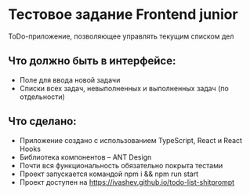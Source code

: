 # Тестовое задание Frontend junior
ToDo-приложение, позволяющее управлять текущим списком дел

## Что должно быть в интерфейсе:
- Поле для ввода новой задачи
- Списки всех задач, невыполненных и выполненных задач (по отдельности)

## Что сделано:
- Приложение создано с использованием TypeScript, React и React Hooks
- Библиотека компонентов – ANT Design
- Почти вся функциональность обязательно покрыта тестами
- Проект запускается командой npm i && npm run start
- Проект доступен на https://ivashev.github.io/todo-list-shitprompt
